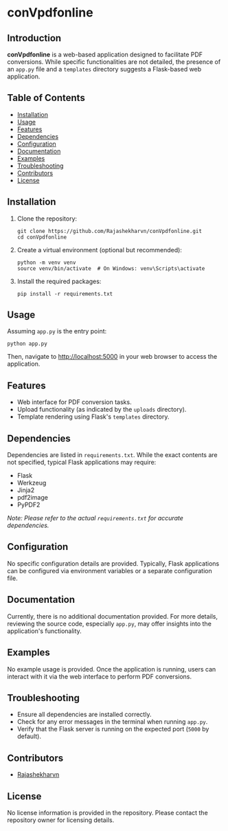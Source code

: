 
<!DOCTYPE html>
<html lang="en">
<head>
    <meta charset="UTF-8">
  
</head>
<body>

<h1>conVpdfonline</h1>

<h2>Introduction</h2>
<p><strong>conVpdfonline</strong> is a web-based application designed to facilitate PDF conversions.
While specific functionalities are not detailed, the presence of an <code>app.py</code> file and a <code>templates</code> directory suggests a Flask-based web application.</p>

<h2>Table of Contents</h2>
<ul>
    <li><a href="#installation">Installation</a></li>
    <li><a href="#usage">Usage</a></li>
    <li><a href="#features">Features</a></li>
    <li><a href="#dependencies">Dependencies</a></li>
    <li><a href="#configuration">Configuration</a></li>
    <li><a href="#documentation">Documentation</a></li>
    <li><a href="#examples">Examples</a></li>
    <li><a href="#troubleshooting">Troubleshooting</a></li>
    <li><a href="#contributors">Contributors</a></li>
    <li><a href="#license">License</a></li>
</ul>

<h2 id="installation">Installation</h2>
<ol>
    <li>Clone the repository:
        <pre><code>git clone https://github.com/Rajashekharvn/conVpdfonline.git
cd conVpdfonline</code></pre>
    </li>
    <li>Create a virtual environment (optional but recommended):
        <pre><code>python -m venv venv
source venv/bin/activate  # On Windows: venv\Scripts\activate</code></pre>
    </li>
    <li>Install the required packages:
        <pre><code>pip install -r requirements.txt</code></pre>
    </li>
</ol>

<h2 id="usage">Usage</h2>
<p>Assuming <code>app.py</code> is the entry point:</p>
<pre><code>python app.py</code></pre>
<p>Then, navigate to <a href="http://localhost:5000" target="_blank">http://localhost:5000</a> in your web browser to access the application.</p>

<h2 id="features">Features</h2>
<ul>
    <li>Web interface for PDF conversion tasks.</li>
    <li>Upload functionality (as indicated by the <code>uploads</code> directory).</li>
    <li>Template rendering using Flask's <code>templates</code> directory.</li>
</ul>

<h2 id="dependencies">Dependencies</h2>
<p>Dependencies are listed in <code>requirements.txt</code>. While the exact contents are not specified, typical Flask applications may require:</p>
<ul>
    <li>Flask</li>
    <li>Werkzeug</li>
    <li>Jinja2</li>
    <li>pdf2image</li>
    <li>PyPDF2</li>
</ul>
<p><em>Note: Please refer to the actual <code>requirements.txt</code> for accurate dependencies.</em></p>

<h2 id="configuration">Configuration</h2>
<p>No specific configuration details are provided. Typically, Flask applications can be configured via environment variables or a separate configuration file.</p>

<h2 id="documentation">Documentation</h2>
<p>Currently, there is no additional documentation provided. For more details, reviewing the source code, especially <code>app.py</code>, may offer insights into the application's functionality.</p>

<h2 id="examples">Examples</h2>
<p>No example usage is provided. Once the application is running, users can interact with it via the web interface to perform PDF conversions.</p>

<h2 id="troubleshooting">Troubleshooting</h2>
<ul>
    <li>Ensure all dependencies are installed correctly.</li>
    <li>Check for any error messages in the terminal when running <code>app.py</code>.</li>
    <li>Verify that the Flask server is running on the expected port (<code>5000</code> by default).</li>
</ul>

<h2 id="contributors">Contributors</h2>
<ul>
    <li><a href="https://github.com/Rajashekharvn" target="_blank">Rajashekharvn</a></li>
</ul>

<h2 id="license">License</h2>
<p>No license information is provided in the repository. Please contact the repository owner for licensing details.</p>

</body>
</html>
